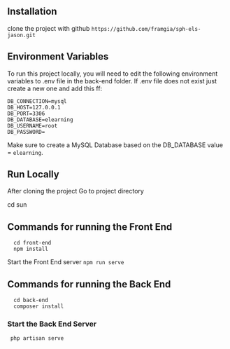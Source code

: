## Installation

clone the project with github
`https://github.com/framgia/sph-els-jason.git`

## Environment Variables

To run this project locally, you will need to edit the following environment variables to .env file in the back-end folder. If .env file does not exist just create a new one and add this ff:

```
DB_CONNECTION=mysql
DB_HOST=127.0.0.1
DB_PORT=3306
DB_DATABASE=elearning
DB_USERNAME=root
DB_PASSWORD=
```

Make sure to create a MySQL Database based on the DB_DATABASE value = `elearning`.

## Run Locally

After cloning the project
Go to project directory

cd sun

## Commands for running the Front End

```
  cd front-end
  npm install
```

Start the Front End server
`npm run serve`

## Commands for running the Back End

```
  cd back-end
  composer install
```

### Start the Back End Server

```
 php artisan serve
```
